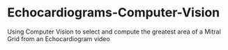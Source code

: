 # Echocardiograms-Computer-Vision
Using Computer Vision to select and compute the greatest area of a Mitral Grid from an Echocardiogram video

